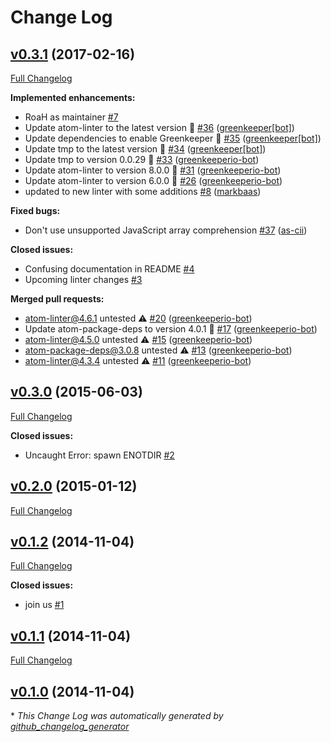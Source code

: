 # Change Log

## [v0.3.1](https://github.com/AtomLinter/linter-erlc/tree/v0.3.1) (2017-02-16)
[Full Changelog](https://github.com/AtomLinter/linter-erlc/compare/v0.3.0...v0.3.1)

**Implemented enhancements:**

- RoaH as maintainer [\#7](https://github.com/AtomLinter/linter-erlc/issues/7)
- Update atom-linter to the latest version 🚀 [\#36](https://github.com/AtomLinter/linter-erlc/pull/36) ([greenkeeper[bot]](https://github.com/apps/greenkeeper))
- Update dependencies to enable Greenkeeper 🌴 [\#35](https://github.com/AtomLinter/linter-erlc/pull/35) ([greenkeeper[bot]](https://github.com/apps/greenkeeper))
- Update tmp to the latest version 🚀 [\#34](https://github.com/AtomLinter/linter-erlc/pull/34) ([greenkeeper[bot]](https://github.com/apps/greenkeeper))
- Update tmp to version 0.0.29 🚀 [\#33](https://github.com/AtomLinter/linter-erlc/pull/33) ([greenkeeperio-bot](https://github.com/greenkeeperio-bot))
- Update atom-linter to version 8.0.0 🚀 [\#31](https://github.com/AtomLinter/linter-erlc/pull/31) ([greenkeeperio-bot](https://github.com/greenkeeperio-bot))
- Update atom-linter to version 6.0.0 🚀 [\#26](https://github.com/AtomLinter/linter-erlc/pull/26) ([greenkeeperio-bot](https://github.com/greenkeeperio-bot))
- updated to new linter with some additions [\#8](https://github.com/AtomLinter/linter-erlc/pull/8) ([markbaas](https://github.com/markbaas))

**Fixed bugs:**

- Don't use unsupported JavaScript array comprehension [\#37](https://github.com/AtomLinter/linter-erlc/pull/37) ([as-cii](https://github.com/as-cii))

**Closed issues:**

- Confusing documentation in README [\#4](https://github.com/AtomLinter/linter-erlc/issues/4)
- Upcoming linter changes [\#3](https://github.com/AtomLinter/linter-erlc/issues/3)

**Merged pull requests:**

- atom-linter@4.6.1 untested ⚠️ [\#20](https://github.com/AtomLinter/linter-erlc/pull/20) ([greenkeeperio-bot](https://github.com/greenkeeperio-bot))
- Update atom-package-deps to version 4.0.1 🚀 [\#17](https://github.com/AtomLinter/linter-erlc/pull/17) ([greenkeeperio-bot](https://github.com/greenkeeperio-bot))
- atom-linter@4.5.0 untested ⚠️ [\#15](https://github.com/AtomLinter/linter-erlc/pull/15) ([greenkeeperio-bot](https://github.com/greenkeeperio-bot))
- atom-package-deps@3.0.8 untested ⚠️ [\#13](https://github.com/AtomLinter/linter-erlc/pull/13) ([greenkeeperio-bot](https://github.com/greenkeeperio-bot))
- atom-linter@4.3.4 untested ⚠️ [\#11](https://github.com/AtomLinter/linter-erlc/pull/11) ([greenkeeperio-bot](https://github.com/greenkeeperio-bot))

## [v0.3.0](https://github.com/AtomLinter/linter-erlc/tree/v0.3.0) (2015-06-03)
[Full Changelog](https://github.com/AtomLinter/linter-erlc/compare/v0.2.0...v0.3.0)

**Closed issues:**

- Uncaught Error: spawn ENOTDIR [\#2](https://github.com/AtomLinter/linter-erlc/issues/2)

## [v0.2.0](https://github.com/AtomLinter/linter-erlc/tree/v0.2.0) (2015-01-12)
[Full Changelog](https://github.com/AtomLinter/linter-erlc/compare/v0.1.2...v0.2.0)

## [v0.1.2](https://github.com/AtomLinter/linter-erlc/tree/v0.1.2) (2014-11-04)
[Full Changelog](https://github.com/AtomLinter/linter-erlc/compare/v0.1.1...v0.1.2)

**Closed issues:**

- join us [\#1](https://github.com/AtomLinter/linter-erlc/issues/1)

## [v0.1.1](https://github.com/AtomLinter/linter-erlc/tree/v0.1.1) (2014-11-04)
[Full Changelog](https://github.com/AtomLinter/linter-erlc/compare/v0.1.0...v0.1.1)

## [v0.1.0](https://github.com/AtomLinter/linter-erlc/tree/v0.1.0) (2014-11-04)


\* *This Change Log was automatically generated by [github_changelog_generator](https://github.com/skywinder/Github-Changelog-Generator)*
